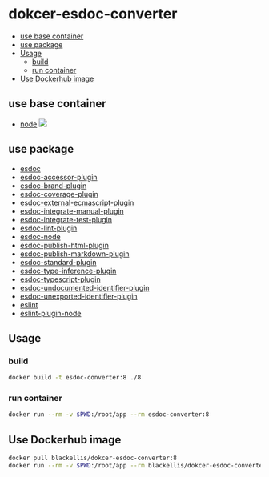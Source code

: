# dokcer-esdoc-converter

<!-- @import "[TOC]" {cmd="toc" depthFrom=2 depthTo=6 orderedList=false} -->
<!-- code_chunk_output -->

* [use base container](#use-base-container)
* [use package](#use-package)
* [Usage](#usage)
	* [build](#build)
	* [run container](#run-container)
* [Use Dockerhub image](#use-dockerhub-image)

<!-- /code_chunk_output -->


## use base container

- [node](https://hub.docker.com/_/node)
    ![](https://img.shields.io/badge/node_slim_-8.15-21cb00.svg)

## use package

- [esdoc](https://www.npmjs.com/package/esdoc)
- [esdoc-accessor-plugin](https://www.npmjs.com/package/esdoc-accessor-plugin)
- [esdoc-brand-plugin](https://www.npmjs.com/package/esdoc-brand-plugin)
- [esdoc-coverage-plugin](https://www.npmjs.com/package/esdoc-coverage-plugin)
- [esdoc-external-ecmascript-plugin](https://www.npmjs.com/package/esdoc-external-ecmascript-plugin)
- [esdoc-integrate-manual-plugin](https://www.npmjs.com/package/esdoc-integrate-manual-plugin)
- [esdoc-integrate-test-plugin](https://www.npmjs.com/package/esdoc-integrate-test-plugin)
- [esdoc-lint-plugin](https://www.npmjs.com/package/esdoc-lint-plugin)
- [esdoc-node](https://www.npmjs.com/package/esdoc-node)
- [esdoc-publish-html-plugin](https://www.npmjs.com/package/esdoc-publish-html-plugin)
- [esdoc-publish-markdown-plugin](https://www.npmjs.com/package/esdoc-publish-markdown-plugin)
- [esdoc-standard-plugin](https://www.npmjs.com/package/esdoc-standard-plugin)
- [esdoc-type-inference-plugin](https://www.npmjs.com/package/esdoc-type-inference-plugin)
- [esdoc-typescript-plugin](https://www.npmjs.com/package/esdoc-typescript-plugin)
- [esdoc-undocumented-identifier-plugin](https://www.npmjs.com/package/esdoc-undocumented-identifier-plugin)
- [esdoc-unexported-identifier-plugin](https://www.npmjs.com/package/esdoc-unexported-identifier-plugin)
- [eslint](https://www.npmjs.com/package/eslint)
- [eslint-plugin-node](https://www.npmjs.com/package/eslint-plugin-node)

## Usage

### build

```bash
docker build -t esdoc-converter:8 ./8
```

### run container

```bash
docker run --rm -v $PWD:/root/app --rm esdoc-converter:8
```

## Use Dockerhub image

```bash
docker pull blackellis/dokcer-esdoc-converter:8
docker run --rm -v $PWD:/root/app --rm blackellis/dokcer-esdoc-converter:8
```
